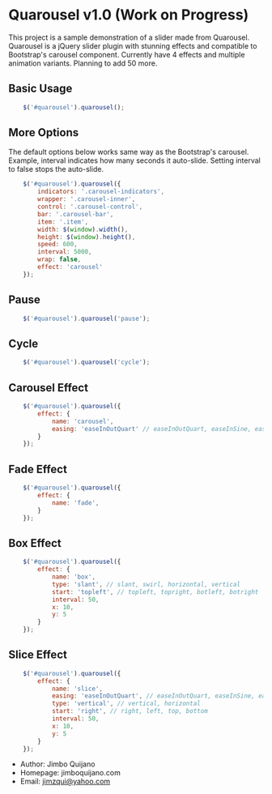 # Quarousel v1.0 (Work on Progress)

This project is a sample demonstration of a slider made from Quarousel. Quarousel is a jQuery slider plugin with stunning effects and compatible to Bootstrap's carousel component. Currently have 4 effects and multiple animation variants. Planning to add 50 more.

## Basic Usage
```javascript
	$('#quarousel').quarousel();
```

## More Options
The default options below works same way as the Bootstrap's carousel. Example, interval indicates how many seconds it auto-slide. Setting interval to false stops the auto-slide.
```javascript
	$('#quarousel').quarousel({
		indicators: '.carousel-indicators',
        wrapper: '.carousel-inner',
        control: '.carousel-control',
        bar: '.carousel-bar',
        item: '.item',
        width: $(window).width(),
        height: $(window).height(),
        speed: 600,
        interval: 5000,
        wrap: false,
        effect: 'carousel'
	});
```

## Pause
```javascript
	$('#quarousel').quarousel('pause');
```

## Cycle
```javascript
	$('#quarousel').quarousel('cycle');
```

## Carousel Effect
```javascript
	$('#quarousel').quarousel({
		effect: {
            name: 'carousel',
            easing: 'easeInOutQuart' // easeInOutQuart, easeInSine, easeOutSine, easeInOutSine with 18 more. Refer to http://easings.net/
        }
	});
```

## Fade Effect
```javascript
	$('#quarousel').quarousel({
		effect: {
            name: 'fade',
        }
	});
```

## Box Effect
```javascript
	$('#quarousel').quarousel({
		effect: {
            name: 'box',
            type: 'slant', // slant, swirl, horizontal, vertical
            start: 'topleft', // topleft, topright, botleft, botright
            interval: 50,
            x: 10,
            y: 5
        }
	});
```

## Slice Effect
```javascript
	$('#quarousel').quarousel({
		effect: {
            name: 'slice',
            easing: 'easeInOutQuart', // easeInOutQuart, easeInSine, easeOutSine, easeInOutSine with 18 more. Refer to http://easings.net/
            type: 'vertical', // vertical, horizontal
            start: 'right', // right, left, top, bottom
            interval: 50,
            x: 10,
            y: 5
        }
	});
```

* Author: Jimbo Quijano
* Homepage: jimboquijano.com
* Email: jimzqui@yahoo.com